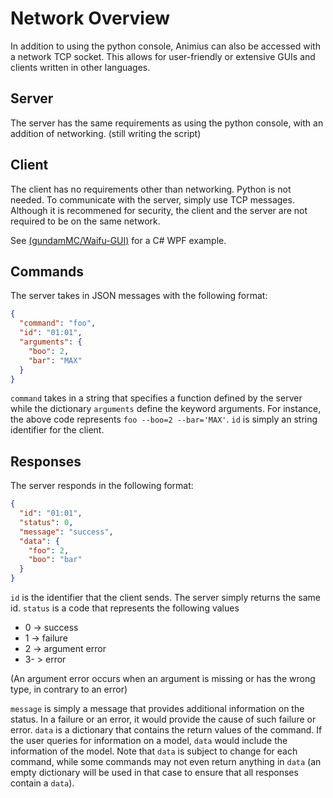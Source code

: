 # Network Overview

In addition to using the python console, Animius can also be accessed with a network TCP socket.
This allows for user-friendly or extensive GUIs and clients written in other languages.

## Server

The server has the same requirements as using the python console, with an addition of networking. (still writing the script)

## Client

The client has no requirements other than networking. Python is not needed. To communicate with the server, simply use TCP messages.
Although it is recommened for security, the client and the server are not required to be on the same network.

See [(gundamMC/Waifu-GUI)](https://github.com/gundamMC/waifu-gui) for a C# WPF example.

## Commands

The server takes in JSON messages with the following format:

``` JSON
{
  "command": "foo",
  "id": "01:01",
  "arguments": {
    "boo": 2,
    "bar": "MAX"
  }
}
```

`command` takes in a string that specifies a function defined by the server while the dictionary `arguments` define the keyword arguments.
For instance, the above code represents `foo --boo=2 --bar='MAX'`. `id` is simply an string identifier for the client.

## Responses

The server responds in the following format:

``` JSON
{
  "id": "01:01",
  "status": 0,
  "message": "success",
  "data": {
    "foo": 2,
    "boo": "bar"
  }
}
```

`id` is the identifier that the client sends. The server simply returns the same id. `status` is a code that represents the following values

- 0 -> success
- 1 -> failure
- 2 -> argument error
- 3- > error

(An argument error occurs when an argument is missing or has the wrong type, in contrary to an error)

`message` is simply a message that provides additional information on the status. In a failure or an error, it would provide the cause of such failure or error. `data` is a dictionary that contains the return values of the command. If the user queries for information on a model, `data` would include the information of the model. Note that `data` is subject to change for each command, while some commands may not even return anything in `data` (an empty dictionary will be used in that case to ensure that all responses contain a `data`).